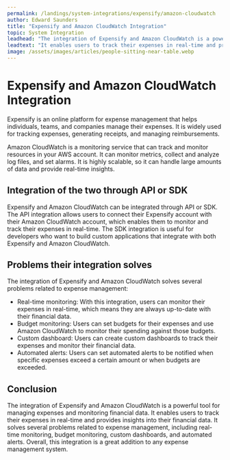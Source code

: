 ```yaml
---
permalink: /landings/system-integrations/expensify/amazon-cloudwatch
author: Edward Saunders
title: "Expensify and Amazon CloudWatch Integration"
topic: System Integration
leadhead: "The integration of Expensify and Amazon CloudWatch is a powerful tool for managing expenses and monitoring financial data"
leadtext: "It enables users to track their expenses in real-time and provides insights into their financial data. It solves several problems related to expense management, including real-time monitoring, budget monitoring, custom dashboards, and automated alerts. Overall, this integration is a great addition to any expense management system."
image: /assets/images/articles/people-sitting-near-table.webp
---
```

<div class="arttext">	<h1>Expensify and Amazon CloudWatch Integration</h1>
	<p>Expensify is an online platform for expense management that helps individuals, teams, and companies manage their expenses. It is widely used for tracking expenses, generating receipts, and managing reimbursements. </p>
	<p>Amazon CloudWatch is a monitoring service that can track and monitor resources in your AWS account. It can monitor metrics, collect and analyze log files, and set alarms. It is highly scalable, so it can handle large amounts of data and provide real-time insights.</p>
	<h2>Integration of the two through API or SDK</h2>
	<p>Expensify and Amazon CloudWatch can be integrated through API or SDK. The API integration allows users to connect their Expensify account with their Amazon CloudWatch account, which enables them to monitor and track their expenses in real-time. The SDK integration is useful for developers who want to build custom applications that integrate with both Expensify and Amazon CloudWatch.</p>
	<h2>Problems their integration solves</h2>
	<p>The integration of Expensify and Amazon CloudWatch solves several problems related to expense management:</p>
	<ul>
		<li>Real-time monitoring: With this integration, users can monitor their expenses in real-time, which means they are always up-to-date with their financial data.</li>
		<li>Budget monitoring: Users can set budgets for their expenses and use Amazon CloudWatch to monitor their spending against those budgets.</li>
		<li>Custom dashboard: Users can create custom dashboards to track their expenses and monitor their financial data.</li>
		<li>Automated alerts: Users can set automated alerts to be notified when specific expenses exceed a certain amount or when budgets are exceeded.</li>
	</ul>
	<h2>Conclusion</h2>
	<p>The integration of Expensify and Amazon CloudWatch is a powerful tool for managing expenses and monitoring financial data. It enables users to track their expenses in real-time and provides insights into their financial data. It solves several problems related to expense management, including real-time monitoring, budget monitoring, custom dashboards, and automated alerts. Overall, this integration is a great addition to any expense management system.</p>
</div>